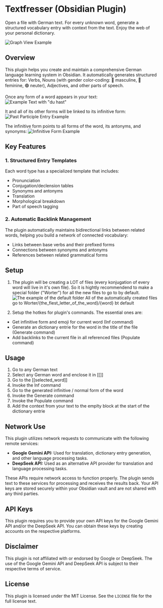 # Textfresser (Obsidian Plugin)

Open a file with German text.
For every unknown word, generate a structured vocabulary entry with context from the text.
Enjoy the web of your personal dictionary.

![Graph View Example](img/graph.png)

## Overview

This plugin helps you create and maintain a comprehensive German language learning system in Obsidian. It automatically generates structured entries for: Verbs, Nouns (with gender color-coding: 🔵 masculine, 🔴 feminine, 🟢 neuter), Adjectives, and other parts of speech.

Once any form of a word appears in your text:
![Example Text with "du hast"](img/du_hast.png)

It and all of its other forms will be linked to its infinitive form:
![Past Participle Entry Example](img/gefragt.png)

The infinitive form points to all forms of the word, its antonyms, and synonyms:
![Infinitive Form Example](img/fragen.png)

## Key Features

### 1. Structured Entry Templates

Each word type has a specialized template that includes:

- Pronunciation
- Conjugation/declension tables
- Synonyms and antonyms
- Translation
- Morphological breakdown
- Part of speech tagging

### 2. Automatic Backlink Management

The plugin automatically maintains bidirectional links between related words, helping you build a network of connected vocabulary:

- Links between base verbs and their prefixed forms
- Connections between synonyms and antonyms
- References between related grammatical forms

## Setup

1. The plugin will be creating a LOT of files (every konjugation of every word will live in it's own file). So it is hightly recommendend to make a special folder ("Worter") for all the new files to go to by default.
   ![The example of the default folder](img/worter.png)
   All of the automatically created files go to Worter/{the_fiest_letter_of_the_word}/{word} bt default

2. Setup the hotkes for plugin's commands. The essential ones are:

- Get infinitive form and emoji for current word (Inf command)
- Generate an dictionary entrie for the word in the title of the file (Generate command)
- Add backlinks to the current file in all referenced files (Populate command)

## Usage

1. Go to any German text
2. Select any German word and enclose it in [[]]
3. Go to the [[selected_word]]
4. Invoke the Inf command
5. Go to the generated infinitive / normal form of the word
6. Invoke the Generate command
7. Invoke the Populate command
8. Add the context from your text to the emplty block at the start of the dictionary entrie

## Network Use

This plugin utilizes network requests to communicate with the following remote services:

- **Google Gemini API:** Used for translation, dictionary entry generation, and other language processing tasks.
- **DeepSeek API:** Used as an alternative API provider for translation and language processing tasks.

These APIs require network access to function properly. The plugin sends text to these services for processing and receives the results back. Your API keys are stored securely within your Obsidian vault and are not shared with any third parties.

## API Keys

This plugin requires you to provide your own API keys for the Google Gemini API and/or the DeepSeek API. You can obtain these keys by creating accounts on the respective platforms.

## Disclaimer

This plugin is not affiliated with or endorsed by Google or DeepSeek. The use of the Google Gemini API and DeepSeek API is subject to their respective terms of service.

## License

This plugin is licensed under the MIT License. See the `LICENSE` file for the full license text.
